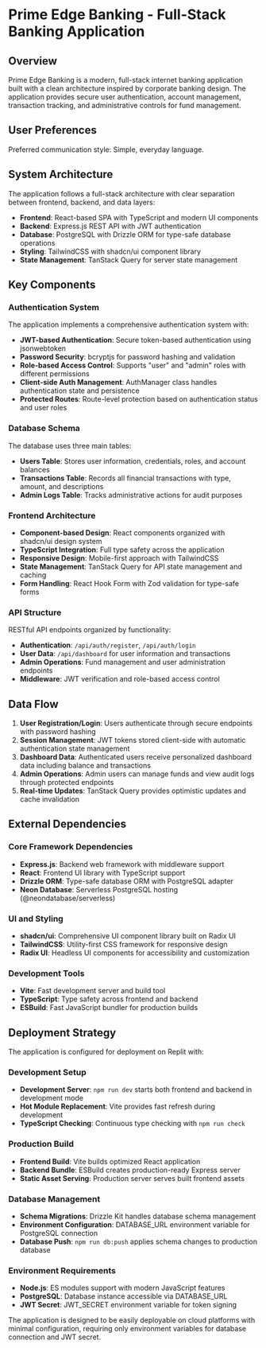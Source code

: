# Prime Edge Banking - Full-Stack Banking Application

## Overview

Prime Edge Banking is a modern, full-stack internet banking application built with a clean architecture inspired by corporate banking design. The application provides secure user authentication, account management, transaction tracking, and administrative controls for fund management.

## User Preferences

Preferred communication style: Simple, everyday language.

## System Architecture

The application follows a full-stack architecture with clear separation between frontend, backend, and data layers:

- **Frontend**: React-based SPA with TypeScript and modern UI components
- **Backend**: Express.js REST API with JWT authentication
- **Database**: PostgreSQL with Drizzle ORM for type-safe database operations
- **Styling**: TailwindCSS with shadcn/ui component library
- **State Management**: TanStack Query for server state management

## Key Components

### Authentication System

The application implements a comprehensive authentication system with:

- **JWT-based Authentication**: Secure token-based authentication using jsonwebtoken
- **Password Security**: bcryptjs for password hashing and validation
- **Role-based Access Control**: Supports "user" and "admin" roles with different permissions
- **Client-side Auth Management**: AuthManager class handles authentication state and persistence
- **Protected Routes**: Route-level protection based on authentication status and user roles

### Database Schema

The database uses three main tables:

- **Users Table**: Stores user information, credentials, roles, and account balances
- **Transactions Table**: Records all financial transactions with type, amount, and descriptions
- **Admin Logs Table**: Tracks administrative actions for audit purposes

### Frontend Architecture

- **Component-based Design**: React components organized with shadcn/ui design system
- **TypeScript Integration**: Full type safety across the application
- **Responsive Design**: Mobile-first approach with TailwindCSS
- **State Management**: TanStack Query for API state management and caching
- **Form Handling**: React Hook Form with Zod validation for type-safe forms

### API Structure

RESTful API endpoints organized by functionality:

- **Authentication**: `/api/auth/register`, `/api/auth/login`
- **User Data**: `/api/dashboard` for user information and transactions
- **Admin Operations**: Fund management and user administration endpoints
- **Middleware**: JWT verification and role-based access control

## Data Flow

1. **User Registration/Login**: Users authenticate through secure endpoints with password hashing
2. **Session Management**: JWT tokens stored client-side with automatic authentication state management
3. **Dashboard Data**: Authenticated users receive personalized dashboard data including balance and transactions
4. **Admin Operations**: Admin users can manage funds and view audit logs through protected endpoints
5. **Real-time Updates**: TanStack Query provides optimistic updates and cache invalidation

## External Dependencies

### Core Framework Dependencies
- **Express.js**: Backend web framework with middleware support
- **React**: Frontend UI library with TypeScript support
- **Drizzle ORM**: Type-safe database ORM with PostgreSQL adapter
- **Neon Database**: Serverless PostgreSQL hosting (@neondatabase/serverless)

### UI and Styling
- **shadcn/ui**: Comprehensive UI component library built on Radix UI
- **TailwindCSS**: Utility-first CSS framework for responsive design
- **Radix UI**: Headless UI components for accessibility and customization

### Development Tools
- **Vite**: Fast development server and build tool
- **TypeScript**: Type safety across frontend and backend
- **ESBuild**: Fast JavaScript bundler for production builds

## Deployment Strategy

The application is configured for deployment on Replit with:

### Development Setup
- **Development Server**: `npm run dev` starts both frontend and backend in development mode
- **Hot Module Replacement**: Vite provides fast refresh during development
- **TypeScript Checking**: Continuous type checking with `npm run check`

### Production Build
- **Frontend Build**: Vite builds optimized React application
- **Backend Bundle**: ESBuild creates production-ready Express server
- **Static Asset Serving**: Production server serves built frontend assets

### Database Management
- **Schema Migrations**: Drizzle Kit handles database schema management
- **Environment Configuration**: DATABASE_URL environment variable for PostgreSQL connection
- **Database Push**: `npm run db:push` applies schema changes to production database

### Environment Requirements
- **Node.js**: ES modules support with modern JavaScript features
- **PostgreSQL**: Database instance accessible via DATABASE_URL
- **JWT Secret**: JWT_SECRET environment variable for token signing

The application is designed to be easily deployable on cloud platforms with minimal configuration, requiring only environment variables for database connection and JWT secret.